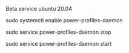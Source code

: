 Beta service ubuntu 20.04

sudo systemctl enable power-profiles-daemon

sudo service power-profiles-daemon stop

sudo service power-profiles-daemon start
